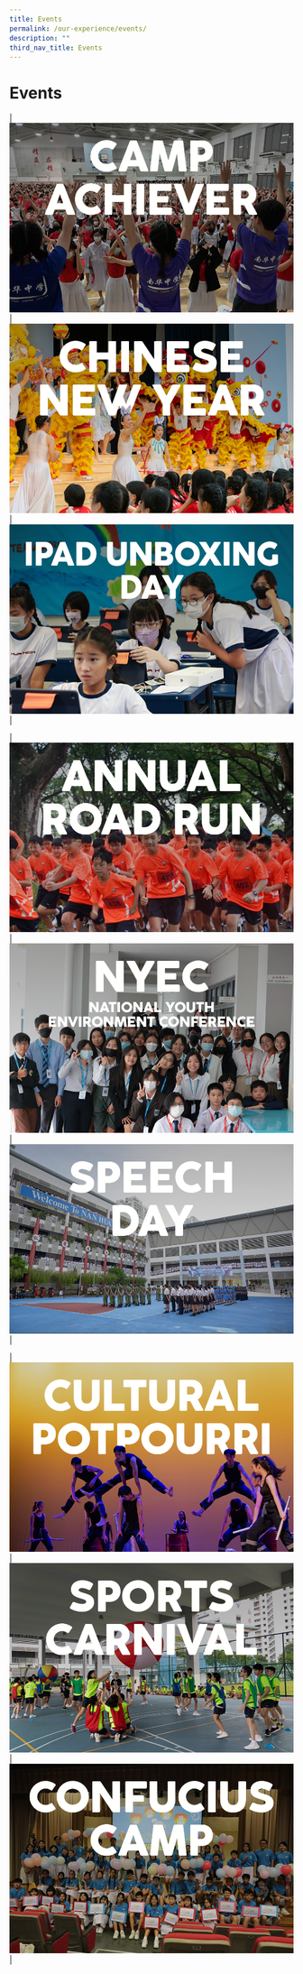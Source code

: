 ```yaml
---
title: Events
permalink: /our-experience/events/
description: ""
third_nav_title: Events
---
```

# Events

|![](/images/Events%20Page/campachiever2023_945x630.png) | ![](/images/Events%20Page/cny2023_945x630.png) | ![/our-experience/events/ipad-unboxing-day/](/images/Events%20Page/ipadunboxing2023_945x630.png)|

|![](/images/Events%20Page/annualroadrun2023_945x630.png) | ![](/images/Events%20Page/nyec2023_945x630.png) | ![](/images/Events%20Page/speechday2023_945x630.png)|

|![](/images/Events%20Page/culturalpotpourri2023_945x630.png) | ![](/images/Events%20Page/sportscarnival2023_945x630.png) | ![](/images/Events%20Page/confuciuscamp2023_945x630.png)|